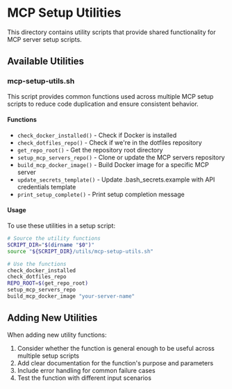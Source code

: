 # MCP Setup Utilities

This directory contains utility scripts that provide shared functionality for MCP server setup scripts.

## Available Utilities

### mcp-setup-utils.sh

This script provides common functions used across multiple MCP setup scripts to reduce code duplication and ensure consistent behavior.

#### Functions

- `check_docker_installed()` - Check if Docker is installed
- `check_dotfiles_repo()` - Check if we're in the dotfiles repository
- `get_repo_root()` - Get the repository root directory
- `setup_mcp_servers_repo()` - Clone or update the MCP servers repository
- `build_mcp_docker_image()` - Build Docker image for a specific MCP server
- `update_secrets_template()` - Update .bash_secrets.example with API credentials template
- `print_setup_complete()` - Print setup completion message

#### Usage

To use these utilities in a setup script:

```bash
# Source the utility functions
SCRIPT_DIR="$(dirname "$0")"
source "${SCRIPT_DIR}/utils/mcp-setup-utils.sh"

# Use the functions
check_docker_installed
check_dotfiles_repo
REPO_ROOT=$(get_repo_root)
setup_mcp_servers_repo
build_mcp_docker_image "your-server-name"
```

## Adding New Utilities

When adding new utility functions:

1. Consider whether the function is general enough to be useful across multiple setup scripts
2. Add clear documentation for the function's purpose and parameters
3. Include error handling for common failure cases
4. Test the function with different input scenarios
